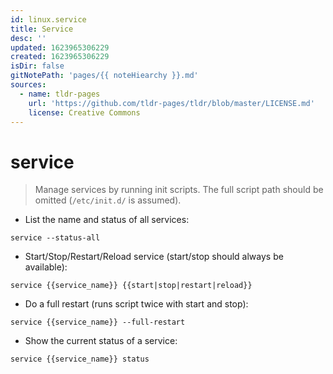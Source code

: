 ```yaml
---
id: linux.service
title: Service
desc: ''
updated: 1623965306229
created: 1623965306229
isDir: false
gitNotePath: 'pages/{{ noteHiearchy }}.md'
sources:
  - name: tldr-pages
    url: 'https://github.com/tldr-pages/tldr/blob/master/LICENSE.md'
    license: Creative Commons
---
```

# service

> Manage services by running init scripts.
> The full script path should be omitted (`/etc/init.d/` is assumed).

- List the name and status of all services:

`service --status-all`

- Start/Stop/Restart/Reload service (start/stop should always be available):

`service {{service_name}} {{start|stop|restart|reload}}`

- Do a full restart (runs script twice with start and stop):

`service {{service_name}} --full-restart`

- Show the current status of a service:

`service {{service_name}} status`

